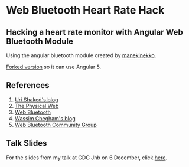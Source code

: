 # Web Bluetooth Heart Rate Hack

## Hacking a heart rate monitor with Angular Web Bluetooth Module

Using the angular bluetooth module created by [manekinekko](https://github.com/manekinekko/angular-web-bluetooth).

[Forked version](https://github.com/geryb-bg/angular-web-bluetooth) so it can use Angular 5.

## References

1. [Uri Shaked's blog](https://medium.com/@urish/exploring-the-physical-web-without-buying-beacons-efae51e36c2e)
2. [The Physical Web](https://google.github.io/physical-web/)
3. [Web Bluetooth](https://developers.google.com/web/updates/2015/07/interact-with-ble-devices-on-the-web)
4. [Wassim Chegham's blog](https://medium.com/google-developer-experts/the-web-bluetooth-module-for-angular-9336c9535d04)
5. [Web Bluetooth Community Group](https://github.com/WebBluetoothCG)

## Talk Slides

For the slides from my talk at GDG Jhb on 6 December, click [here](slides.pdf).